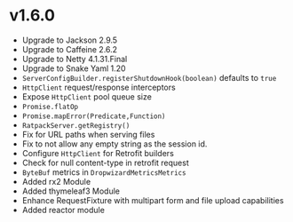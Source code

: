 <!--
This file contains the in progress release notes during the cycle.
It should not be considered the final announcement for any release at any time.
-->


# v1.6.0
* Upgrade to Jackson 2.9.5
* Upgrade to Caffeine 2.6.2
* Upgrade to Netty 4.1.31.Final
* Upgrade to Snake Yaml 1.20
* `ServerConfigBuilder.registerShutdownHook(boolean)` defaults to `true`
* `HttpClient` request/response interceptors
* Expose `HttpClient` pool queue size
* `Promise.flatOp`
* `Promise.mapError(Predicate,Function)` 
* `RatpackServer.getRegistry()`
* Fix for URL paths when serving files
* Fix to not allow any empty string as the session id.
* Configure `HttpClient` for Retrofit builders
* Check for null content-type in retrofit request
* `ByteBuf` metrics in `DropwizardMetricsMetrics`
* Added rx2 Module
* Added thymeleaf3 Module
* Enhance RequestFixture with multipart form and file upload capabilities
* Added reactor module 

 

